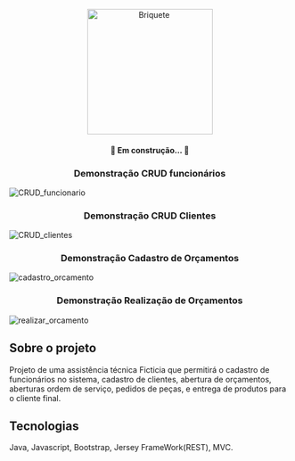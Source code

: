 

<p align="center">
<img src="https://user-images.githubusercontent.com/62681139/141148811-f8f48f86-9387-4c57-b6a7-9f9550e13642.png" alt="Briquete" height="225" width="225"  style="max-width: 100%">
</p>

<h4 align="center"> 
🚀 Em construção...  🚧
</h4>

<h3 align="center">Demonstração CRUD funcionários</h3>

![CRUD_funcionario](https://user-images.githubusercontent.com/62681139/141153596-101cb231-73c2-424b-aae9-867f1d186e44.gif)

<h3 align="center">Demonstração CRUD Clientes</h3>

![CRUD_clientes](https://user-images.githubusercontent.com/62681139/142226287-ee372bff-8623-4e5a-a07f-eae4b00ddb42.gif)

<h3 align="center">Demonstração Cadastro de Orçamentos</h3>

![cadastro_orcamento](https://user-images.githubusercontent.com/62681139/144886897-26b32be2-a627-4771-a2ed-685a820f4a9c.gif)

<h3 align="center">Demonstração Realização de Orçamentos</h3>

![realizar_orcamento](https://user-images.githubusercontent.com/62681139/144886951-d8e5258b-1a00-452f-b754-7cafb102bd47.gif)

<h2>Sobre o projeto</h2>
Projeto de uma assistência técnica Ficticia que permitirá o cadastro de funcionários no sistema, cadastro de clientes, abertura de orçamentos, aberturas ordem de serviço, pedidos de peças, e entrega de produtos para o cliente final.


<h2>Tecnologias</h2>
 
Java, Javascript, Bootstrap, Jersey FrameWork(REST), MVC.
